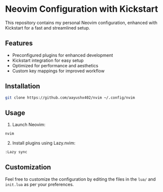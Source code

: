 # Neovim Configuration with Kickstart

This repository contains my personal Neovim configuration, enhanced with Kickstart for a fast and streamlined setup.

## Features
- Preconfigured plugins for enhanced development
- Kickstart integration for easy setup
- Optimized for performance and aesthetics
- Custom key mappings for improved workflow

## Installation

```bash
git clone https://github.com/aayushx402/nvim ~/.config/nvim
```

## Usage

1. Launch Neovim:

```bash
nvim
```

2. Install plugins using Lazy.nvim:
```bash
:Lazy sync
```

## Customization

Feel free to customize the configuration by editing the files in the `lua/` and `init.lua` as per your preferences.



